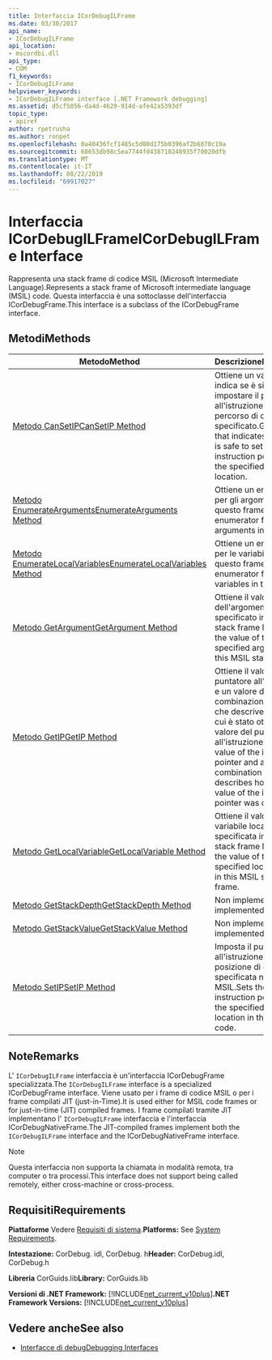 ```yaml
---
title: Interfaccia ICorDebugILFrame
ms.date: 03/30/2017
api_name:
- ICorDebugILFrame
api_location:
- mscordbi.dll
api_type:
- COM
f1_keywords:
- ICorDebugILFrame
helpviewer_keywords:
- ICorDebugILFrame interface [.NET Framework debugging]
ms.assetid: d5cf5056-da4d-4629-914d-afe42a5393df
topic_type:
- apiref
author: rpetrusha
ms.author: ronpet
ms.openlocfilehash: 0a40436fcf1485c5d08d175b0396af2b6870c19a
ms.sourcegitcommit: 68653db98c5ea7744fd438710248935f70020dfb
ms.translationtype: MT
ms.contentlocale: it-IT
ms.lasthandoff: 08/22/2019
ms.locfileid: "69917027"
---
```

# <a name="icordebugilframe-interface"></a><span data-ttu-id="3c301-102">Interfaccia ICorDebugILFrame</span><span class="sxs-lookup"><span data-stu-id="3c301-102">ICorDebugILFrame Interface</span></span>

<span data-ttu-id="3c301-103">Rappresenta una stack frame di codice MSIL (Microsoft Intermediate Language).</span><span class="sxs-lookup"><span data-stu-id="3c301-103">Represents a stack frame of Microsoft intermediate language (MSIL) code.</span></span> <span data-ttu-id="3c301-104">Questa interfaccia è una sottoclasse dell'interfaccia ICorDebugFrame.</span><span class="sxs-lookup"><span data-stu-id="3c301-104">This interface is a subclass of the ICorDebugFrame interface.</span></span>  
  
## <a name="methods"></a><span data-ttu-id="3c301-105">Metodi</span><span class="sxs-lookup"><span data-stu-id="3c301-105">Methods</span></span>  
  
|<span data-ttu-id="3c301-106">Metodo</span><span class="sxs-lookup"><span data-stu-id="3c301-106">Method</span></span>|<span data-ttu-id="3c301-107">Descrizione</span><span class="sxs-lookup"><span data-stu-id="3c301-107">Description</span></span>|  
|------------|-----------------|  
|[<span data-ttu-id="3c301-108">Metodo CanSetIP</span><span class="sxs-lookup"><span data-stu-id="3c301-108">CanSetIP Method</span></span>](../../../../docs/framework/unmanaged-api/debugging/icordebugilframe-cansetip-method.md)|<span data-ttu-id="3c301-109">Ottiene un valore che indica se è sicuro impostare il puntatore all'istruzione sul percorso di offset specificato.</span><span class="sxs-lookup"><span data-stu-id="3c301-109">Gets a value that indicates whether it is safe to set the instruction pointer to the specified offset location.</span></span>|  
|[<span data-ttu-id="3c301-110">Metodo EnumerateArguments</span><span class="sxs-lookup"><span data-stu-id="3c301-110">EnumerateArguments Method</span></span>](../../../../docs/framework/unmanaged-api/debugging/icordebugilframe-enumeratearguments-method.md)|<span data-ttu-id="3c301-111">Ottiene un enumeratore per gli argomenti in questo frame.</span><span class="sxs-lookup"><span data-stu-id="3c301-111">Gets an enumerator for the arguments in this frame.</span></span>|  
|[<span data-ttu-id="3c301-112">Metodo EnumerateLocalVariables</span><span class="sxs-lookup"><span data-stu-id="3c301-112">EnumerateLocalVariables Method</span></span>](../../../../docs/framework/unmanaged-api/debugging/icordebugilframe-enumeratelocalvariables-method.md)|<span data-ttu-id="3c301-113">Ottiene un enumeratore per le variabili locali in questo frame.</span><span class="sxs-lookup"><span data-stu-id="3c301-113">Gets an enumerator for the local variables in this frame.</span></span>|  
|[<span data-ttu-id="3c301-114">Metodo GetArgument</span><span class="sxs-lookup"><span data-stu-id="3c301-114">GetArgument Method</span></span>](../../../../docs/framework/unmanaged-api/debugging/icordebugilframe-getargument-method.md)|<span data-ttu-id="3c301-115">Ottiene il valore dell'argomento specificato in questo stack frame MSIL.</span><span class="sxs-lookup"><span data-stu-id="3c301-115">Gets the value of the specified argument in this MSIL stack frame.</span></span>|  
|[<span data-ttu-id="3c301-116">Metodo GetIP</span><span class="sxs-lookup"><span data-stu-id="3c301-116">GetIP Method</span></span>](../../../../docs/framework/unmanaged-api/debugging/icordebugilframe-getip-method.md)|<span data-ttu-id="3c301-117">Ottiene il valore del puntatore all'istruzione e un valore di combinazione bit per bit che descrive il modo in cui è stato ottenuto il valore del puntatore all'istruzione.</span><span class="sxs-lookup"><span data-stu-id="3c301-117">Gets the value of the instruction pointer and a bitwise combination value that describes how the value of the instruction pointer was obtained.</span></span>|  
|[<span data-ttu-id="3c301-118">Metodo GetLocalVariable</span><span class="sxs-lookup"><span data-stu-id="3c301-118">GetLocalVariable Method</span></span>](../../../../docs/framework/unmanaged-api/debugging/icordebugilframe-getlocalvariable-method.md)|<span data-ttu-id="3c301-119">Ottiene il valore della variabile locale specificata in questo stack frame MSIL.</span><span class="sxs-lookup"><span data-stu-id="3c301-119">Gets the value of the specified local variable in this MSIL stack frame.</span></span>|  
|[<span data-ttu-id="3c301-120">Metodo GetStackDepth</span><span class="sxs-lookup"><span data-stu-id="3c301-120">GetStackDepth Method</span></span>](../../../../docs/framework/unmanaged-api/debugging/icordebugilframe-getstackdepth-method.md)|<span data-ttu-id="3c301-121">Non implementato.</span><span class="sxs-lookup"><span data-stu-id="3c301-121">Not implemented.</span></span>|  
|[<span data-ttu-id="3c301-122">Metodo GetStackValue</span><span class="sxs-lookup"><span data-stu-id="3c301-122">GetStackValue Method</span></span>](../../../../docs/framework/unmanaged-api/debugging/icordebugilframe-getstackvalue-method.md)|<span data-ttu-id="3c301-123">Non implementato.</span><span class="sxs-lookup"><span data-stu-id="3c301-123">Not implemented.</span></span>|  
|[<span data-ttu-id="3c301-124">Metodo SetIP</span><span class="sxs-lookup"><span data-stu-id="3c301-124">SetIP Method</span></span>](../../../../docs/framework/unmanaged-api/debugging/icordebugilframe-setip-method.md)|<span data-ttu-id="3c301-125">Imposta il puntatore all'istruzione per la posizione di offset specificata nel codice MSIL.</span><span class="sxs-lookup"><span data-stu-id="3c301-125">Sets the instruction pointer to the specified offset location in the MSIL code.</span></span>|  
  
## <a name="remarks"></a><span data-ttu-id="3c301-126">Note</span><span class="sxs-lookup"><span data-stu-id="3c301-126">Remarks</span></span>  
 <span data-ttu-id="3c301-127">L' `ICorDebugILFrame` interfaccia è un'interfaccia ICorDebugFrame specializzata.</span><span class="sxs-lookup"><span data-stu-id="3c301-127">The `ICorDebugILFrame` interface is a specialized ICorDebugFrame interface.</span></span> <span data-ttu-id="3c301-128">Viene usato per i frame di codice MSIL o per i frame compilati JIT (just-in-Time).</span><span class="sxs-lookup"><span data-stu-id="3c301-128">It is used either for MSIL code frames or for just-in-time (JIT) compiled frames.</span></span> <span data-ttu-id="3c301-129">I frame compilati tramite JIT implementano l' `ICorDebugILFrame` interfaccia e l'interfaccia ICorDebugNativeFrame.</span><span class="sxs-lookup"><span data-stu-id="3c301-129">The JIT-compiled frames implement both the `ICorDebugILFrame` interface and the ICorDebugNativeFrame interface.</span></span>  
  
> [!NOTE]
> <span data-ttu-id="3c301-130">Questa interfaccia non supporta la chiamata in modalità remota, tra computer o tra processi.</span><span class="sxs-lookup"><span data-stu-id="3c301-130">This interface does not support being called remotely, either cross-machine or cross-process.</span></span>  
  
## <a name="requirements"></a><span data-ttu-id="3c301-131">Requisiti</span><span class="sxs-lookup"><span data-stu-id="3c301-131">Requirements</span></span>  
 <span data-ttu-id="3c301-132">**Piattaforme** Vedere [Requisiti di sistema](../../../../docs/framework/get-started/system-requirements.md).</span><span class="sxs-lookup"><span data-stu-id="3c301-132">**Platforms:** See [System Requirements](../../../../docs/framework/get-started/system-requirements.md).</span></span>  
  
 <span data-ttu-id="3c301-133">**Intestazione:** CorDebug. idl, CorDebug. h</span><span class="sxs-lookup"><span data-stu-id="3c301-133">**Header:** CorDebug.idl, CorDebug.h</span></span>  
  
 <span data-ttu-id="3c301-134">**Libreria** CorGuids.lib</span><span class="sxs-lookup"><span data-stu-id="3c301-134">**Library:** CorGuids.lib</span></span>  
  
 <span data-ttu-id="3c301-135">**Versioni di .NET Framework:** [!INCLUDE[net_current_v10plus](../../../../includes/net-current-v10plus-md.md)]</span><span class="sxs-lookup"><span data-stu-id="3c301-135">**.NET Framework Versions:** [!INCLUDE[net_current_v10plus](../../../../includes/net-current-v10plus-md.md)]</span></span>  
  
## <a name="see-also"></a><span data-ttu-id="3c301-136">Vedere anche</span><span class="sxs-lookup"><span data-stu-id="3c301-136">See also</span></span>

- [<span data-ttu-id="3c301-137">Interfacce di debug</span><span class="sxs-lookup"><span data-stu-id="3c301-137">Debugging Interfaces</span></span>](../../../../docs/framework/unmanaged-api/debugging/debugging-interfaces.md)
